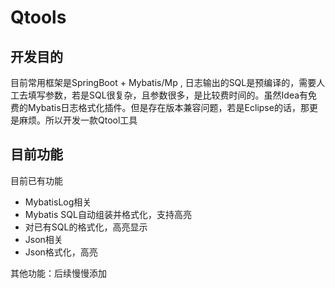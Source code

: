 # Qtools
## 开发目的
目前常用框架是SpringBoot + Mybatis/Mp , 日志输出的SQL是预编译的，需要人工去填写参数，若是SQL很复杂，且参数很多，是比较费时间的。虽然Idea有免费的Mybatis日志格式化插件。但是存在版本兼容问题，若是Eclipse的话，那更是麻烦。所以开发一款Qtool工具

## 目前功能
目前已有功能
- MybatisLog相关
 - Mybatis SQL自动组装并格式化，支持高亮
 - 对已有SQL的格式化，高亮显示
- Json相关
 - Json格式化，高亮


其他功能：后续慢慢添加
